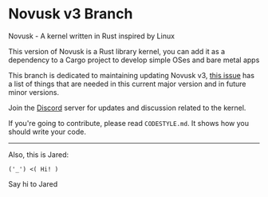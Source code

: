 # Novusk v3 Branch

Novusk - A kernel written in Rust inspired by Linux

This version of Novusk is a Rust library kernel, you can add it as a dependency to a Cargo project to develop simple 
OSes and bare metal apps

This branch is dedicated to maintaining updating Novusk v3, 
[this issue](https://github.com/NathanMcMillan54/novusk/issues/14) has a list of things that are needed in this current 
major version and in future minor versions.

Join the [Discord](https://discord.gg/hcVcCugVFP) server for updates and discussion related to the kernel.

If you're going to contribute, please read ``CODESTYLE.md``. It shows how you should write your code.

---

Also, this is Jared:
```commandline
('_') <( Hi! )
```

Say hi to Jared
